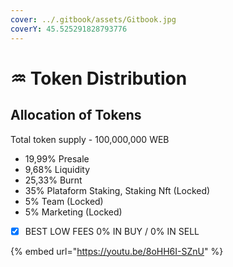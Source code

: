 ```yaml
---
cover: ../.gitbook/assets/Gitbook.jpg
coverY: 45.525291828793776
---
```


# ♒ Token Distribution

## Allocation of Tokens

Total token supply - 100,000,000 WEB

* 19,99% Presale&#x20;
* 9,68% Liquidity&#x20;
* 25,33% Burnt&#x20;
* 35% Plataform Staking, Staking Nft (Locked)&#x20;
* 5% Team (Locked)&#x20;
* 5% Marketing (Locked)

<!---->

* [x] BEST LOW FEES 0% IN BUY / 0% IN SELL

{% embed url="https://youtu.be/8oHH6I-SZnU" %}
